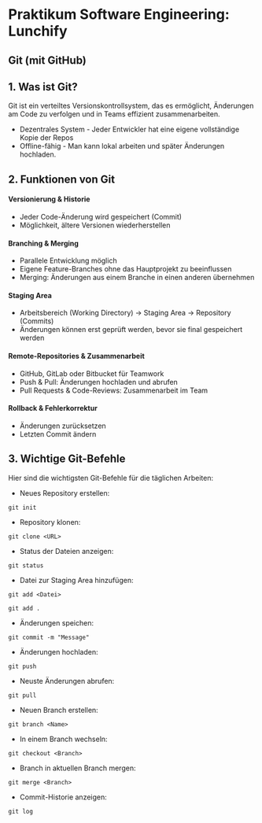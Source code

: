 # Praktikum Software Engineering: Lunchify
## Git (mit GitHub)
## 1. Was ist Git?
Git ist ein verteiltes Versionskontrollsystem, das es ermöglicht, Änderungen am Code zu verfolgen und in Teams effizient zusammenarbeiten.
* Dezentrales System - Jeder Entwickler hat eine eigene vollständige Kopie der Repos
* Offline-fähig - Man kann lokal arbeiten und später Änderungen hochladen.
## 2. Funktionen von Git
####  Versionierung & Historie
* Jeder Code-Änderung wird gespeichert (Commit)
* Möglichkeit, ältere Versionen wiederherstellen
####  Branching & Merging
* Parallele Entwicklung möglich
* Eigene Feature-Branches ohne das Hauptprojekt zu beeinflussen
* Merging: Änderungen aus einem Branche in einen anderen übernehmen
####  Staging Area
* Arbeitsbereich (Working Directory) -> Staging Area -> Repository (Commits)
* Änderungen können erst geprüft werden, bevor sie final gespeichert werden
####  Remote-Repositories & Zusammenarbeit
* GitHub, GitLab oder Bitbucket für Teamwork
* Push & Pull: Änderungen hochladen und abrufen
* Pull Requests & Code-Reviews: Zusammenarbeit im Team
####  Rollback & Fehlerkorrektur
* Änderungen zurücksetzen
* Letzten Commit ändern
## 3. Wichtige Git-Befehle
Hier sind die wichtigsten Git-Befehle für die täglichen Arbeiten:

* Neues Repository erstellen:
```
git init 
```
* Repository klonen:
 ```
git clone <URL>
```
* Status der Dateien anzeigen:
```
git status
```
* Datei zur Staging Area hinzufügen:
```
git add <Datei>

git add .
```
* Änderungen speichen:
```
git commit -m "Message"
```
* Änderungen hochladen:
```
git push
```
* Neuste Änderungen abrufen:
```
git pull
```
* Neuen Branch erstellen:
```
git branch <Name>
```
* In einem Branch wechseln:
```
git checkout <Branch>
```
* Branch in aktuellen Branch mergen:
```
git merge <Branch>
```
* Commit-Historie anzeigen:
```
git log
```
